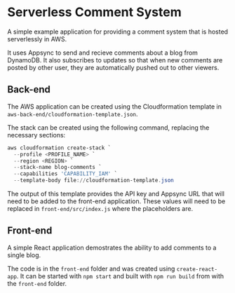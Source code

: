 # Serverless Comment System

A simple example application for providing a comment system that is hosted serverlessly in AWS.

It uses Appsync to send and recieve comments about a blog from DynamoDB. It also subscribes to updates so that when new comments are posted by other user, they are automatically pushed out to other viewers.

## Back-end

The AWS application can be created using the Cloudformation template in `aws-back-end/cloudformation-template.json`.

The stack can be created using the following command, replacing the necessary sections:
``` powershell
aws cloudformation create-stack `
  --profile <PROFILE_NAME> `
  --region <REGION> `
  --stack-name blog-comments `
  --capabilities 'CAPABILITY_IAM' `
  --template-body file://cloudformation-template.json
```

The output of this template provides the API key and Appsync URL that will need to be added to the front-end application. These values will need to be replaced in `front-end/src/index.js` where the placeholders are.

## Front-end

A simple React application demostrates the ability to add comments to a single blog.

The code is in the `front-end` folder and was created using `create-react-app`. It can be started with `npm start` and built with `npm run build` from with the `front-end` folder.
